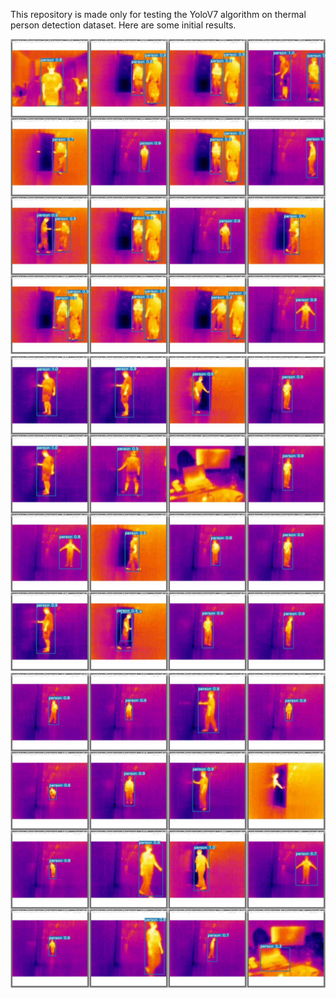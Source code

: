 This repository is made only for testing the YoloV7 algorithm on thermal person detection dataset. Here are some initial results.

![Test image 1](test_batch0_pred.jpg)
![Test image 2](test_batch1_pred.jpg)
![Test image 3](test_batch2_pred.jpg)
